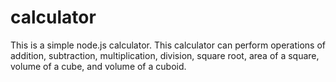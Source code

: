 # calculator
This is a simple node.js calculator. This calculator can perform operations of addition, subtraction, multiplication, division, square root, area of a square, volume of a cube, and volume of a cuboid.
